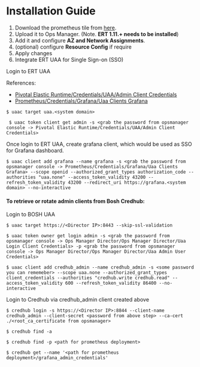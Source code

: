 # Installation Guide

1. Download the prometheus tile from [here](https://s3.amazonaws.com/pcf-softwares-57/prometheus-19.0.1.1.pivotal).
2. Upload it to Ops Manager. (Note. **ERT 1.11.+ needs to be installed**)
3. Add it and configure **AZ and Network Assignments**.
4. (optional) configure **Resource Config** if require
5. Apply changes
6. Integrate ERT UAA for Single Sign-on (SSO)

Login to ERT UAA

References:
* [Pivotal Elastic Runtime/Credentials/UAA/Admin Client Credentials](/images/ert_uaa_admin_client.png)
* [Prometheus/Credentials/Grafana/Uaa Clients Grafana](/images/grafana_client.png)


``` $ uaac target uaa.<system domain> ```

``` $ uaac token client get admin -s <grab the password from opsmanager console -> Pivotal Elastic Runtime/Credentials/UAA/Admin Client Credentials>```

Once login to ERT UAA, create grafana client, which would be used as SSO for Grafana dashboard.

``` $ uaac client add grafana --name grafana -s <grab the password from opsmanager console -> Prometheus/Credentials/Grafana/Uaa Clients Grafana> --scope openid --authorized_grant_types authorization_code --authorities "uaa.none" --access_token_validity 43200 --refresh_token_validity 43200 --redirect_uri https://grafana.<system domain> --no-interactive ```

#### To retrieve or rotate admin clients from Bosh Credhub:
Login to BOSH UAA

``` $ uaac target https://<Director IP>:8443 --skip-ssl-validation ```

``` $ uaac token owner get login admin -s <grab the password from opsmanager console -> Ops Manager Director/Ops Manager Director/Uaa Login Client Credentials> -p <grab the password from opsmanager console -> Ops Manager Director/Ops Manager Director/Uaa Admin User Credentials> ```

``` $ uaac client add credhub_admin --name credhub_admin -s <some password you can rememeber> --scope uaa.none --authorized_grant_types client_credentials --authorities "credhub.write credhub.read" --access_token_validity 600 --refresh_token_validity 86400 --no-interactive ```

Login to Credhub via credhub_admin client created above

``` $ credhub login -s https://<Director IP>:8844 --client-name credhub_admin --client-secret <password from above step> --ca-cert ./<root_ca_certificate from opsmanager> ```

``` $ credhub find -a ```

``` $ credhub find -p <path for prometheus deployment> ```

``` $ credhub get --name '<path for prometheus deployment>/grafana_admin_credentials' ```
